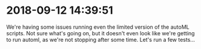 # 2018-09-12 14:39:51

We're having some issues running even the limited version of the autoML scripts. Not sure what's going on, but it doesn't even look like we're getting to run automl, as we're not stopping after some time. Let's run a few tests...

